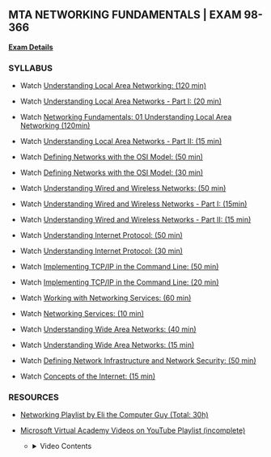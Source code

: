 ## MTA NETWORKING FUNDAMENTALS | EXAM 98-366

**[Exam Details](https://www.microsoft.com/en-us/learning/exam-98-366.aspx)**

### SYLLABUS

- Watch [Understanding Local Area Networking: (120 min)](https://openedx.microsoft.com/embed_player/block-v1:Microsoft+47062+2018_T3+type@azure_media_services+block@b21bbda834b948808bef5efe342f6964)

- Watch [Understanding Local Area Networks - Part I: (20 min)](https://openedx.microsoft.com/embed_player/block-v1:Microsoft+49627+2018_T3+type@azure_media_services+block@55952cb449224abcaf7114597927f607)

- Watch [Networking Fundamentals: 01 Understanding Local Area Networking (120min)](https://www.youtube.com/watch?v=98ulMj5AFGw)

- Watch [Understanding Local Area Networks - Part II: (15 min)](https://openedx.microsoft.com/embed_player/block-v1:Microsoft+49627+2018_T3+type@azure_media_services+block@7527b59fe8f145a7ade0e65839593421)

- Watch [Defining Networks with the OSI Model: (50 min)](https://openedx.microsoft.com/embed_player/block-v1:Microsoft+47062+2018_T3+type@azure_media_services+block@55f60ccd92f9458e84b3c4d5779e14f3)

- Watch [Defining Networks with the OSI Model: (30 min)](https://openedx.microsoft.com/embed_player/block-v1:Microsoft+49627+2018_T3+type@azure_media_services+block@baf9ef3a9e55459081af2e80e3076059)

- Watch [Understanding Wired and Wireless Networks: (50 min)](https://openedx.microsoft.com/embed_player/block-v1:Microsoft+47062+2018_T3+type@azure_media_services+block@18fccf82a67544d2bef88d2f97bbf2dc)

- Watch [Understanding Wired and Wireless Networks - Part I: (15min)](https://openedx.microsoft.com/embed_player/block-v1:Microsoft+49627+2018_T3+type@azure_media_services+block@8b03a5a7cb7b4229b9ad0cadf73dc958)

- Watch [Understanding Wired and Wireless Networks - Part II: (15 min)](https://openedx.microsoft.com/embed_player/block-v1:Microsoft+49627+2018_T3+type@azure_media_services+block@076a3dc004d9423fadc8b95e98529f2e)

- Watch [Understanding Internet Protocol: (50 min)](https://openedx.microsoft.com/embed_player/block-v1:Microsoft+47062+2018_T3+type@azure_media_services+block@12973c084816482eaccee8298c29c758)

- Watch [Understanding Internet Protocol: (30 min)](https://openedx.microsoft.com/embed_player/block-v1:Microsoft+49627+2018_T3+type@azure_media_services+block@4549a96870e24fa1b32e995c749eaa75)

- Watch [Implementing TCP/IP in the Command Line: (50 min)](https://openedx.microsoft.com/embed_player/block-v1:Microsoft+47062+2018_T3+type@azure_media_services+block@e2a1d0c79c5440da9ef381dda79f4b9c)

- Watch [Implementing TCP/IP in the Command Line: (20 min)](https://openedx.microsoft.com/embed_player/block-v1:Microsoft+49627+2018_T3+type@azure_media_services+block@1d014193f37340a29b7a6f0e67757fae)

- Watch [Working with Networking Services: (60 min)](https://openedx.microsoft.com/embed_player/block-v1:Microsoft+47062+2018_T3+type@azure_media_services+block@7ca9d1861b7e4f81a24e716a776ed4d3)

- Watch [Networking Services: (10 min)](https://openedx.microsoft.com/embed_player/block-v1:Microsoft+49627+2018_T3+type@azure_media_services+block@2a99df33fa714696a56d8f1f8dd120ea)

- Watch [Understanding Wide Area Networks: (40 min)](https://openedx.microsoft.com/embed_player/block-v1:Microsoft+47062+2018_T3+type@azure_media_services+block@e7c8d5fd619d48d187b2febbb2863c4e)

- Watch [Understanding Wide Area Networks: (15 min)](https://openedx.microsoft.com/embed_player/block-v1:Microsoft+49627+2018_T3+type@azure_media_services+block@8d7efd18951d4e8ebb11127e3e48c346)

- Watch [Defining Network Infrastructure and Network Security: (50 min)](https://openedx.microsoft.com/embed_player/block-v1:Microsoft+47062+2018_T3+type@azure_media_services+block@8b896d6c4a87482383336e847ff821cb)

- Watch [Concepts of the Internet: (15 min)](https://openedx.microsoft.com/embed_player/block-v1:Microsoft+49627+2018_T3+type@azure_media_services+block@423932c743b2468e96007ff542a41aa4)

### RESOURCES

- [Networking Playlist by Eli the Computer Guy (Total: 30h)](https://www.youtube.com/playlist?list=PLF360ED1082F6F2A5)

- [Microsoft Virtual Academy Videos on YouTube Playlist (incomplete)](https://www.youtube.com/watch?v=t9TmvFvYfWw&list=PLg6YGn11pVACTkMzMp1SvGvyVgFthJcLv)
    - <details>
        <summary>Video Contents</summary>
        <ul>
        <li><a href="https://www.youtube.com/watch?v=t9TmvFvYfWw&amp;list=PLg6YGn11pVACTkMzMp1SvGvyVgFthJcLv&amp;t=85s">Objectives</a></li>
        <li><a href="https://www.youtube.com/watch?v=t9TmvFvYfWw&amp;list=PLg6YGn11pVACTkMzMp1SvGvyVgFthJcLv&amp;t=172s">Network components and Terminology</a></li>
        <li><a href="https://www.youtube.com/watch?v=t9TmvFvYfWw&amp;list=PLg6YGn11pVACTkMzMp1SvGvyVgFthJcLv&amp;t=327s">LAN</a></li>
        <li><a href="https://www.youtube.com/watch?v=t9TmvFvYfWw&amp;list=PLg6YGn11pVACTkMzMp1SvGvyVgFthJcLv&amp;t=490s">Networks</a></li>
        <li><a href="https://www.youtube.com/watch?v=t9TmvFvYfWw&amp;list=PLg6YGn11pVACTkMzMp1SvGvyVgFthJcLv&amp;t=658s">Network Documentation</a></li>
        <li><a href="https://www.youtube.com/watch?v=t9TmvFvYfWw&amp;list=PLg6YGn11pVACTkMzMp1SvGvyVgFthJcLv&amp;t=708s">Hub</a></li>
        <li><a href="https://www.youtube.com/watch?v=t9TmvFvYfWw&amp;list=PLg6YGn11pVACTkMzMp1SvGvyVgFthJcLv&amp;t=830s">Switch</a></li>
        <li><a href="https://www.youtube.com/watch?v=t9TmvFvYfWw&amp;list=PLg6YGn11pVACTkMzMp1SvGvyVgFthJcLv&amp;t=1045s">Router</a></li>
        <li><a href="https://www.youtube.com/watch?v=t9TmvFvYfWw&amp;list=PLg6YGn11pVACTkMzMp1SvGvyVgFthJcLv&amp;t=1215s">Network Adapter &amp; RJ45 Patch Cable</a></li>
        <li><a href="https://www.youtube.com/watch?v=t9TmvFvYfWw&amp;list=PLg6YGn11pVACTkMzMp1SvGvyVgFthJcLv&amp;t=1412s">WAP</a></li>
        <li><a href="https://www.youtube.com/watch?v=t9TmvFvYfWw&amp;list=PLg6YGn11pVACTkMzMp1SvGvyVgFthJcLv&amp;t=1503s">Demo</a></li>
        <li><a href="https://www.youtube.com/watch?v=t9TmvFvYfWw&amp;list=PLg6YGn11pVACTkMzMp1SvGvyVgFthJcLv&amp;t=1705s">Serial Data Transfer</a></li>
        <li><a href="https://www.youtube.com/watch?v=t9TmvFvYfWw&amp;list=PLg6YGn11pVACTkMzMp1SvGvyVgFthJcLv&amp;t=1742s">Data Transfer Rate</a></li>
        <li><a href="https://www.youtube.com/watch?v=t9TmvFvYfWw&amp;list=PLg6YGn11pVACTkMzMp1SvGvyVgFthJcLv&amp;t=1880s">IP Address</a></li>
        <li><a href="https://www.youtube.com/watch?v=t9TmvFvYfWw&amp;list=PLg6YGn11pVACTkMzMp1SvGvyVgFthJcLv&amp;t=2110s">LAN Example</a></li>
        <li><a href="https://www.youtube.com/watch?v=t9TmvFvYfWw&amp;list=PLg6YGn11pVACTkMzMp1SvGvyVgFthJcLv&amp;t=2294s">Virtual LAN</a></li>
        <li><a href="https://www.youtube.com/watch?v=t9TmvFvYfWw&amp;list=PLg6YGn11pVACTkMzMp1SvGvyVgFthJcLv&amp;t=2466s">Network Topologies</a></li>
        <li><a href="https://www.youtube.com/watch?v=t9TmvFvYfWw&amp;list=PLg6YGn11pVACTkMzMp1SvGvyVgFthJcLv&amp;t=2795s">Star topology</a></li>
        <li><a href="https://www.youtube.com/watch?v=t9TmvFvYfWw&amp;list=PLg6YGn11pVACTkMzMp1SvGvyVgFthJcLv&amp;t=2818s">Mesh topology</a></li>
        <li><a href="https://www.youtube.com/watch?v=t9TmvFvYfWw&amp;list=PLg6YGn11pVACTkMzMp1SvGvyVgFthJcLv&amp;t=2858s">Ring topology</a></li>
        <li><a href="https://www.youtube.com/watch?v=t9TmvFvYfWw&amp;list=PLg6YGn11pVACTkMzMp1SvGvyVgFthJcLv&amp;t=2896s">Token Ring topology</a></li>
        <li><a href="https://www.youtube.com/watch?v=t9TmvFvYfWw&amp;list=PLg6YGn11pVACTkMzMp1SvGvyVgFthJcLv&amp;t=2950s">Ethernet</a></li>
        <li><a href="https://www.youtube.com/watch?v=t9TmvFvYfWw&amp;list=PLg6YGn11pVACTkMzMp1SvGvyVgFthJcLv&amp;t=3020s">Frames</a></li>
        <li><a href="https://www.youtube.com/watch?v=t9TmvFvYfWw&amp;list=PLg6YGn11pVACTkMzMp1SvGvyVgFthJcLv&amp;t=3162s">Centralized Computing</a></li>
        <li><a href="https://www.youtube.com/watch?v=t9TmvFvYfWw&amp;list=PLg6YGn11pVACTkMzMp1SvGvyVgFthJcLv&amp;t=3283s">Client/Server Model</a></li>
        <li><a href="https://www.youtube.com/watch?v=t9TmvFvYfWw&amp;list=PLg6YGn11pVACTkMzMp1SvGvyVgFthJcLv&amp;t=3322s">Peer-to-Peer networking</a></li>
        <li><a href="https://www.youtube.com/watch?v=t9TmvFvYfWw&amp;list=PLg6YGn11pVACTkMzMp1SvGvyVgFthJcLv&amp;t=3371s">Distributed Computing</a></li>
        <li><a href="https://www.youtube.com/watch?v=t9TmvFvYfWw&amp;list=PLg6YGn11pVACTkMzMp1SvGvyVgFthJcLv&amp;t=3431s">Remote Desktop Services and Remote Sessions</a></li>
        <li><a href="https://www.youtube.com/watch?v=t9TmvFvYfWw&amp;list=PLg6YGn11pVACTkMzMp1SvGvyVgFthJcLv&amp;t=3682s">Client and Server Operating Systems</a></li>
        <li><a href="https://www.youtube.com/watch?v=t9TmvFvYfWw&amp;list=PLg6YGn11pVACTkMzMp1SvGvyVgFthJcLv&amp;t=3706s">P2P</a></li>
        <li><a href="https://www.youtube.com/watch?v=t9TmvFvYfWw&amp;list=PLg6YGn11pVACTkMzMp1SvGvyVgFthJcLv&amp;t=3837s">Summary</a></li>
        </ul>  
      </details>

